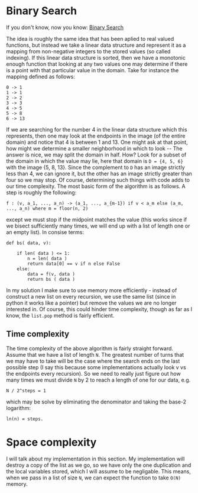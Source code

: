 # Binary Search

If you don't know, now you know: [Binary Search](https://www.geeksforgeeks.org/binary-search/)

The idea is roughly the same idea that has been aplied to real valued functions, but instead we take a linear data structure and represent it as a mapping from non-negative integers to the stored values (so called indexing). If this linear data structure is sorted, then we have a monotonic enough function that looking at any two values one may determine if there is a point with that particular value in the domain. Take for instance the mapping defined as follows:

	0 -> 1
	1 -> 1
	2 -> 2
	3 -> 3
	4 -> 5
	5 -> 8
	6 -> 13

If we are searching for the number 4 in the linear data structure which this represents, then one may look at the endpoints in the image (of the entire domain) and notice that 4 is between 1 and 13. One might ask at that point, how might we determine a smaller neighborhood in which to look -- The answer is nice, we may split the domain in half. How? Look for a subset of the domain in which the value may lie, here that domain is `D = {4, 5, 6}` with the image {5, 8, 13}. Since the complement to `D` has an image strictly less than 4, we can ignore it, but the other has an image strictly greater than four so we may stop. Of course, determining such things with code adds to our time complexity. The most basic form of the algorithm is as follows. A step is roughly the following:

	f : (v, a_1, ..., a_n) -> (a_1, ..., a_{m-1}) if v < a_m else (a_m, ..., a_n) where m = floor(n, 2)

except we must stop if the midpoint matches the value (this works since if we bisect sufficiently many times, we will end up with a list of length one or an empty list). In consise terms:

	def bs( data, v):

		if len( data ) <= 1: 
			n = len( data )
			return data[0] == v if n else False
		else:
			data = f(v, data )
			return bs ( data )	

In my solution I make sure to use memory more efficiently - instead of construct a new list on every recursion, we use the same list (since in python it works like a pointer) but remove the values we are no longer interested in. Of course, this could hinder time complexity, though as far as I know, the `list.pop` method is fairly efficient.

## Time complexity

The time complexity of the above algorithm is fairly straight forward. Assume that we have a list of length `N`. The greatest number of turns that we may have to take will be the case where the search ends on the last possible step (I say this because some implementations actually look v vs the endpoints every recursion). So we need to really just figure out how many times we must divide `N` by 2 to reach a length of one for our data, e.g.

	N / 2^steps = 1

which may be solve by eliminating the denominator and taking the base-2 logarithm:

	ln(n) = steps.

# Space complexity

I will talk about my implementation in this section. My implementation will destroy a copy of the list as we go, so we have only the one duplication and the local variables stored, which I will assume to be negligable. This means, when we pass in a list of size `N`, we can expect the function to take `O(N)` memory.




